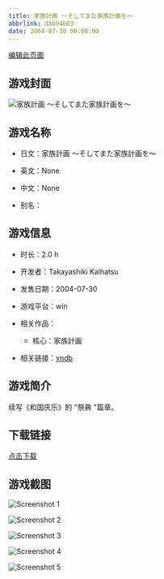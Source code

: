 ```yaml
---
title: 家族計画 〜そしてまた家族計画を〜
abbrlink: dab94b03
date: 2004-07-30 00:00:00
---
```

[编辑此页面](https://github.com/ACG-3/ADV3-source/blob/main/source/_posts/%E5%AE%B6%E6%97%8F%E8%A8%88%E7%94%BB%20%E3%80%9C%E3%81%9D%E3%81%97%E3%81%A6%E3%81%BE%E3%81%9F%E5%AE%B6%E6%97%8F%E8%A8%88%E7%94%BB%E3%82%92%E3%80%9C.md)

## 游戏封面

![家族計画 〜そしてまた家族計画を〜](https://pan.timero.xyz/d/onedrive/img_lib_001/%E5%AE%B6%E6%97%8F%E8%A8%88%E7%94%BB%20%E3%80%9C%E3%81%9D%E3%81%97%E3%81%A6%E3%81%BE%E3%81%9F%E5%AE%B6%E6%97%8F%E8%A8%88%E7%94%BB%E3%82%92%E3%80%9C_cover.avif)


## 游戏名称

- 日文：家族計画 〜そしてまた家族計画を〜
- 英文：None
- 中文：None

- 别名：


## 游戏信息

- 时长：2.0 h
- 开发者：Takayashiki Kaihatsu
- 发售日期：2004-07-30
- 游戏平台：win
- 相关作品：
   - 核心：家族計画

- 相关链接：[vndb](https://vndb.org/v3184)


## 游戏简介

续写《和国庆乐》的 "祭典 "篇章。


## 下载链接

[点击下载](https://pan.timero.xyz/onedrive/adv_lib_001/%E5%AE%B6%E6%97%8F%E8%A8%88%E7%94%BB%20%E3%80%9C%E3%81%9D%E3%81%97%E3%81%A6%E3%81%BE%E3%81%9F%E5%AE%B6%E6%97%8F%E8%A8%88%E7%94%BB%E3%82%92%E3%80%9C)


## 游戏截图


![Screenshot 1](https://pan.timero.xyz/d/onedrive/img_lib_001/%E5%AE%B6%E6%97%8F%E8%A8%88%E7%94%BB%20%E3%80%9C%E3%81%9D%E3%81%97%E3%81%A6%E3%81%BE%E3%81%9F%E5%AE%B6%E6%97%8F%E8%A8%88%E7%94%BB%E3%82%92%E3%80%9C_Screenshot_1.avif)

![Screenshot 2](https://pan.timero.xyz/d/onedrive/img_lib_001/%E5%AE%B6%E6%97%8F%E8%A8%88%E7%94%BB%20%E3%80%9C%E3%81%9D%E3%81%97%E3%81%A6%E3%81%BE%E3%81%9F%E5%AE%B6%E6%97%8F%E8%A8%88%E7%94%BB%E3%82%92%E3%80%9C_Screenshot_2.avif)

![Screenshot 3](https://pan.timero.xyz/d/onedrive/img_lib_001/%E5%AE%B6%E6%97%8F%E8%A8%88%E7%94%BB%20%E3%80%9C%E3%81%9D%E3%81%97%E3%81%A6%E3%81%BE%E3%81%9F%E5%AE%B6%E6%97%8F%E8%A8%88%E7%94%BB%E3%82%92%E3%80%9C_Screenshot_3.avif)

![Screenshot 4](https://pan.timero.xyz/d/onedrive/img_lib_001/%E5%AE%B6%E6%97%8F%E8%A8%88%E7%94%BB%20%E3%80%9C%E3%81%9D%E3%81%97%E3%81%A6%E3%81%BE%E3%81%9F%E5%AE%B6%E6%97%8F%E8%A8%88%E7%94%BB%E3%82%92%E3%80%9C_Screenshot_4.avif)

![Screenshot 5](https://pan.timero.xyz/d/onedrive/img_lib_001/%E5%AE%B6%E6%97%8F%E8%A8%88%E7%94%BB%20%E3%80%9C%E3%81%9D%E3%81%97%E3%81%A6%E3%81%BE%E3%81%9F%E5%AE%B6%E6%97%8F%E8%A8%88%E7%94%BB%E3%82%92%E3%80%9C_Screenshot_5.avif)

